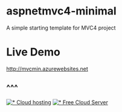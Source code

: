 # aspnetmvc4-minimal
A simple starting template for MVC4 project

# Live Demo
http://mvcmin.azurewebsites.net

## ^^^

[![* Cloud hosting][4]][2]
[![* Free Cloud Server][3]][2]

[1]: https://www.cloudrino.net/?ref=4840
[2]: http://manage.digistar.vn/aff.php?aff=432
[3]: https://raw.githubusercontent.com/aspnetmvc4-minimal/images/free-cloud-server.jpg
[4]: https://www.digistar.vn/wp-content/uploads/2015/03/CLOUD-HOSTING-320x50.png?e631d1